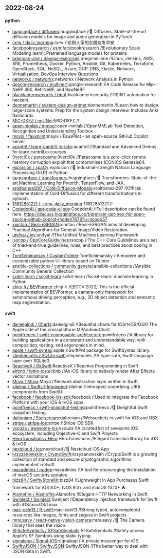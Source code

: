## 2022-08-24

#### python
* [huggingface / diffusers](https://github.com/huggingface/diffusers):huggingface /!🤗
Diffusers: State-of-the-art diffusion models for image and audio generation in PyTorch
* [rxrw / daily_morning](https://github.com/rxrw/daily_morning):rxrw /!给别人家的女朋友发早安
* [facebookresearch / esm](https://github.com/facebookresearch/esm):facebookresearch /!Evolutionary Scale Modeling (esm): Pretrained language models for proteins
* [bregman-arie / devops-exercises](https://github.com/bregman-arie/devops-exercises):bregman-arie /!Linux, Jenkins, AWS, SRE, Prometheus, Docker, Python, Ansible, Git, Kubernetes, Terraform, OpenStack, SQL, NoSQL, Azure, GCP, DNS, Elastic, Network, Virtualization. DevOps Interview Questions
* [networkx / networkx](https://github.com/networkx/networkx):networkx /!Network Analysis in Python
* [google-research / multinerf](https://github.com/google-research/multinerf):google-research /!A Code Release for Mip-NeRF 360, Ref-NeRF, and RawNeRF
* [blacklanternsecurity / bbot](https://github.com/blacklanternsecurity/bbot):blacklanternsecurity /!OSINT automation for hackers.
* [donnemartin / system-design-primer](https://github.com/donnemartin/system-design-primer):donnemartin /!Learn how to design large-scale systems. Prep for the system design interview. Includes Anki flashcards.
* [MIC-DKFZ / nnUNet](https://github.com/MIC-DKFZ/nnUNet):MIC-DKFZ /!
* [open-mmlab / mmocr](https://github.com/open-mmlab/mmocr):open-mmlab /!OpenMMLab Text Detection, Recognition and Understanding Toolbox
* [moyix / fauxpilot](https://github.com/moyix/fauxpilot):moyix /!FauxPilot - an open-source GitHub Copilot server
* [acantril / learn-cantrill-io-labs](https://github.com/acantril/learn-cantrill-io-labs):acantril /!Standard and Advanced Demos for learn.cantrill.io courses
* [0vercl0k / paracosme](https://github.com/0vercl0k/paracosme):0vercl0k /!Paracosme is a zero-click remote memory corruption exploit that compromises ICONICS Genesis64.
* [explosion / spaCy](https://github.com/explosion/spaCy):explosion /!💫
Industrial-strength Natural Language Processing (NLP) in Python
* [huggingface / transformers](https://github.com/huggingface/transformers):huggingface /!🤗
Transformers: State-of-the-art Machine Learning for Pytorch, TensorFlow, and JAX.
* [arpitbansal297 / Cold-Diffusion-Models](https://github.com/arpitbansal297/Cold-Diffusion-Models):arpitbansal297 /!Official implementation of Cold-Diffusion for different transformations in pytorch.
* [13812851221 / -rxrw-daily_morning](https://github.com/13812851221/-rxrw-daily_morning):13812851221 /!
* [CodedotAl / gpt-code-clippy](https://github.com/CodedotAl/gpt-code-clippy):CodedotAl /!Full description can be found here: https://discuss.huggingface.co/t/pretrain-gpt-neo-for-open-source-github-copilot-model/7678?u=ncoop57
* [xinntao / Real-ESRGAN](https://github.com/xinntao/Real-ESRGAN):xinntao /!Real-ESRGAN aims at developing Practical Algorithms for General Image/Video Restoration.
* [unifyai / ivy](https://github.com/unifyai/ivy):unifyai /!The Unified Machine Learning Framework
* [isocpp / CppCoreGuidelines](https://github.com/isocpp/CppCoreGuidelines):isocpp /!The C++ Core Guidelines are a set of tried-and-true guidelines, rules, and best practices about coding in C++
* [TomSchimansky / CustomTkinter](https://github.com/TomSchimansky/CustomTkinter):TomSchimansky /!A modern and customizable python UI-library based on Tkinter
* [ansible-collections / community.general](https://github.com/ansible-collections/community.general):ansible-collections /!Ansible Community General Collection
* [scikit-learn / scikit-learn](https://github.com/scikit-learn/scikit-learn):scikit-learn /!scikit-learn: machine learning in Python
* [zhiqi-li / BEVFormer](https://github.com/zhiqi-li/BEVFormer):zhiqi-li /![ECCV 2022] This is the official implementation of BEVFormer, a camera-only framework for autonomous driving perception, e.g., 3D object detection and semantic map segmentation.

#### swift
* [danielgindi / Charts](https://github.com/danielgindi/Charts):danielgindi /!Beautiful charts for iOS/tvOS/OSX! The Apple side of the crossplatform MPAndroidChart.
* [pointfreeco / swift-composable-architecture](https://github.com/pointfreeco/swift-composable-architecture):pointfreeco /!A library for building applications in a consistent and understandable way, with composition, testing, and ergonomics in mind.
* [apple / swift-syntax](https://github.com/apple/swift-syntax):apple /!SwiftPM package for SwiftSyntax library.
* [stephencelis / SQLite.swift](https://github.com/stephencelis/SQLite.swift):stephencelis /!A type-safe, Swift-language layer over SQLite3.
* [ReactiveX / RxSwift](https://github.com/ReactiveX/RxSwift):ReactiveX /!Reactive Programming in Swift
* [airbnb / lottie-ios](https://github.com/airbnb/lottie-ios):airbnb /!An iOS library to natively render After Effects vector animations
* [Moya / Moya](https://github.com/Moya/Moya):Moya /!Network abstraction layer written in Swift.
* [siteline / SwiftUI-Introspect](https://github.com/siteline/SwiftUI-Introspect):siteline /!Introspect underlying UIKit components from SwiftUI
* [facebook / facebook-ios-sdk](https://github.com/facebook/facebook-ios-sdk):facebook /!Used to integrate the Facebook Platform with your iOS & tvOS apps.
* [pointfreeco / swift-snapshot-testing](https://github.com/pointfreeco/swift-snapshot-testing):pointfreeco /!📸
Delightful Swift snapshot testing.
* [daltoniam / Starscream](https://github.com/daltoniam/Starscream):daltoniam /!Websockets in swift for iOS and OSX
* [stripe / stripe-ios](https://github.com/stripe/stripe-ios):stripe /!Stripe iOS SDK
* [vsouza / awesome-ios](https://github.com/vsouza/awesome-ios):vsouza /!A curated list of awesome iOS ecosystem, including Objective-C and Swift Projects
* [HeroTransitions / Hero](https://github.com/HeroTransitions/Hero):HeroTransitions /!Elegant transition library for iOS & tvOS
* [nextcloud / ios](https://github.com/nextcloud/ios):nextcloud /!📱
Nextcloud iOS App
* [krzyzanowskim / CryptoSwift](https://github.com/krzyzanowskim/CryptoSwift):krzyzanowskim /!CryptoSwift is a growing collection of standard and secure cryptographic algorithms implemented in Swift
* [macadmins / nudge](https://github.com/macadmins/nudge):macadmins /!A tool for encouraging the installation of macOS security updates.
* [bizz84 / SwiftyStoreKit](https://github.com/bizz84/SwiftyStoreKit):bizz84 /!Lightweight In App Purchases Swift framework for iOS 8.0+, tvOS 9.0+ and macOS 10.10+
⛺
* [Alamofire / Alamofire](https://github.com/Alamofire/Alamofire):Alamofire /!Elegant HTTP Networking in Swift
* [Swinject / Swinject](https://github.com/Swinject/Swinject):Swinject /!Dependency injection framework for Swift with iOS/macOS/Linux
* [mac-cain13 / R.swift](https://github.com/mac-cain13/R.swift):mac-cain13 /!Strong typed, autocompleted resources like images, fonts and segues in Swift projects
* [mrousavy / react-native-vision-camera](https://github.com/mrousavy/react-native-vision-camera):mrousavy /!📸
The Camera library that sees the vision.
* [SFSafeSymbols / SFSafeSymbols](https://github.com/SFSafeSymbols/SFSafeSymbols):SFSafeSymbols /!Safely access Apple's SF Symbols using static typing
* [signalapp / Signal-iOS](https://github.com/signalapp/Signal-iOS):signalapp /!A private messenger for iOS.
* [SwiftyJSON / SwiftyJSON](https://github.com/SwiftyJSON/SwiftyJSON):SwiftyJSON /!The better way to deal with JSON data in Swift.
